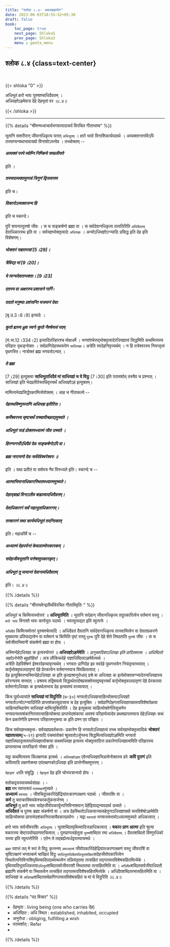 ```yaml
---
title: "श्लोक ८.४- अक्षरब्रह्मयोग"
date: 2023-06-03T18:55:52+05:30
draft: false
book:
    toc_page: true
    next_page: Shloka5
    prev_page: Shloka3
    menu : geeta_menu
---
```



## श्लोक ८.४ {class=text-center}

<br/>

{{< shloka  "0"  >}}

अधिभूतं क्षरो भावः पुरुषश्चाधिदैवतम् ।  
अधियज्ञोऽहमेवात्र देहे देहभृतां वर ॥८.४॥

{{< /shloka >}}

---


{{% details "श्रीमन्मध्वाचार्यभगवत्पादाचर्य विरचित  गीताभाष्य" %}}

भूतानि सशरीरान् जीवानधिकृत्य यत्तत् `अधिभूतम्` । 
क्षरो भावो विनाशिकार्यपदार्थः । अव्यक्तान्तर्भावेऽपि तस्याप्यन्यथाभावाख्यो विनाशोऽस्त्येव । 
तच्चोक्तम् -- 
##### अव्यक्तं परमे व्योम्नि निष्क्रिये सम्प्रलीयते 
इति । 
##### तस्मादव्यक्तमुत्पन्नं त्रिगुणं द्विजसत्तम 
इति च। 
##### विकारोऽव्यक्तजन्म हि 
इति च स्कान्दे।   

पुरि शयनात्पुरुषो जीवः । स च सङ्कर्षणो ब्रह्मा वा । 
स सर्वदेवानधिकृत्य तत्पतिरिति `अधिदैवतम्` देवाधिकारस्थ इति वा । 
सर्वयज्ञभोक्तृत्वादेः `अधियज्ञः` । अन्योऽधियज्ञोऽग्न्यादिः प्रसिद्ध इति देह 
इति विशेषणम्।   
##### भोक्तारं यज्ञतपसां [5।29]।  
##### त्रैविद्या मां [9।20]।  
##### ये त्वन्यदेवताभक्ताः। [9।23]   
##### एतस्य वा अक्षरस्य प्रशासने गार्गि ৷  
##### ददतो मनुष्याः प्रशंसन्ति यजमानं देवाः  
[बृ.उ.3।8।9] इत्यादेः ।  
##### कुतो ह्यस्य ध्रुवः स्वर्गः कुतो नैश्श्रेयसं पदम् 
[मं.भा.12।334।2] इत्यादिपरिहारश्च मोक्षधर्मे । 
भगवांश्चेत्तद्भोक्तृत्वादेरधियज्ञत्वं सिद्धमिति कथमित्यस्य परिहारः पृथङ्नोक्तः । 
सर्वप्राणिदेहस्थरूपेण `साधियज्ञः`। अत्रेति स्वदेहनिवृत्त्यर्थम् । 
न हि तत्रेश्वरस्य नियन्तृत्वं पृथगस्ति। नात्रोक्तं ब्रह्म 
भगवतोऽन्यत् । 
##### ते ब्रह्म 
[7।29] इत्युक्त्वा 
**साधिभूताधिदैवं मां साधियज्ञं च ये विदुः** [7।30] इति 
परामर्शात् तस्यैव च प्रश्नात् । साधियज्ञं इति 
भेदप्रतीतेस्तन्निवृत्त्यर्थं अधियज्ञोऽहं इत्युक्तम्।   

मामित्यभेदप्रसिद्धेरक्षरमित्येवोक्तम् । आह च गीताकल्पे -- 
##### देहस्थविष्णुरूपाणि अधियज्ञ इतीरितः। 
##### कर्मेश्वरस्य सृष्ट्यर्थं तच्चापीच्छाद्यमुच्यते । 
##### अधिभूतं जडं प्रोक्तमध्यात्मं जीव उच्यते । 
##### हिरण्यगर्भोऽधिदैवं देवः सङ्कर्षणोऽपि वा। 
##### ब्रह्म नारायणो देवः सर्वदेवेश्वरेश्वरः ॥ 
इति । यथा प्रतीतं वा सर्वमत्र नैव विरुध्यते इति। 
स्कान्दे च -- 
##### आत्माभिमानाधिकारस्थितमध्यात्ममुच्यते। 
##### देहाद्बाह्यं विनाऽतीव बाह्यत्वादधिदैवतम्। 
##### देवाधिकारगं सर्वं महाभूताधिकारगम्। 
##### तत्कारणं तथा कार्यमधिभूतं तदन्तिकात् 
इति। महाकौर्मे च -- 
##### अध्यात्मं देहपर्यन्तं केवलात्मोपकारकम् । 
##### सदेहजीवभूतानि यत्तेषामुपकारकृत्। 
##### अधिभूतं तु मायान्तं देवानामधिदैवतम् 
इति। ॥८.४॥

{{% /details %}}


{{% details "श्रीराघवेन्द्रतीर्थविरचित गीताविवृतिः " %}}

अधिभूतं च किमित्यस्योत्तरं ॥ **अधिभूतमिति** । भूतानि 
सदेहान्‌ जीवानधिकृत्य तदुपकारित्वेन वर्तमानं वस्तु । `क्षरो भावः` विनाशो 
भावः कार्यभूतः पदार्थः । भवत्युत्पद्यत इति व्युत्पत्तेः ।  

`अधिदैवं` किमित्यमोत्तरं पुरुषश्चेत्यादि । अधिदैवतं दैवतानि सर्वदेवानधिकृत्य 
तत्स्वामित्वेन वा देवताप्रकरणे मुख्यतया प्रतिपाद्यत्वेन वा वर्तमानं च 
किमिति पृष्टं वस्तु `पुरुषः` पुरि देहे शेते तिष्ठताति `पुरुषो` जीवः । 
स च सर्वजीवाभिमानी संकर्षणो ब्रह्मा वा ज्ञेयः ।  

अस्मिन्देहेऽधियज्ञः क इत्यस्योत्तरं ॥ **अधियज्ञोऽहमेवेति** । 
*प्रागुक्तदिशाऽधियज्ञ इति प्रादिसमासः । अधिष्ठितो यज्ञोऽनेनेति बहुव्रीहिर्वा* । 
अत्र लौकिकदेहे यज्ञाधिष्ठिताऽहमेवेत्यर्थः ।  
अत्रेति देहविशेषणं ईश्वरदेहव्यावृत्त्यर्थम्‌ । भगवतः प्राणिदेह इव स्वदेहे पुथगभावेन 
नियंतृत्वाभावात्‌ । कर्तृभोक्तृफलदातृणां देहे प्रेरकत्वेन 
वर्तमानस्यात्र विवक्षितत्वात्‌ ।   
देह इत्युक्तिरप्यस्मिन्देहेऽधियज्ञः क इति कृतप्रश्रानुरोधात्‌ प्रश्रे वा 
अधियज्ञः क इत्येवोक्तावग्न्यादेरप्यधियज्ञस्य हरेरन्यस्य सत्त्वात्‌ । 
प्रश्रस्य तद्विषयत्वे सिद्धार्थतादोषप्रसक्तेस्तद्व्यवृत्त्यर्थं 
कर्तृभोक्तृफलदातृणां देहे प्रेरकतया वर्तमानोऽधियज्ञः क इत्यर्थलाभाय देह 
इत्यवश्यं वाच्यत्वात्‌ ।   

किंच पूर्वाध्यायांते **साधियज्ञं मां विदुरिति** (७-३०) भगवतोऽधियज्ञसाहित्योक्त्याऽधियज्ञो 
भगवतोऽन्योऽग्न्यादिरिति प्राप्तशंकाव्युदासाय च देह इत्युक्तिः । 
सर्वप्राणिदेहगताधियज्ञाख्यरूपविशेषापेक्षया  साहित्याभिप्रायेण साधियज्ञं 
मामित्युक्तिरिति । देह इत्युक्त्या साहित्योक्तेर्गतिसूचनेन
भगवदन्यत्वशंकानिरासात्साहित्योक्त्या प्राप्तभेदशंकाया अवश्यं परिहार्यत्वादेव
प्रथमप्राप्तस्यात्र देहेऽधियज्ञः कथं केन प्रकारेणेति प्रश्नस्य परिहारमनुक्त्वा
क इति प्रश्र्न एव परिहृतः ।  

किंच सर्वयज्ञभक्तृत्व- सर्वयज्ञप्रवर्तकत्व- प्रकारेण हि भगवतोऽधियज्ञत्वं तच्च 
सर्वयज्ञभोक्तृत्वादिकं **भोक्तारं यज्ञतपसाम्**(५-२९) इत्यादि पंचमांतोक्तं 
श्रुतवतोऽर्जुनस्य सिद्धमित्यधियज्ञोऽहमिति भगवतो यज्ञाधिष्ठातृत्वरूपाधियज्ञत्वोक्त्या 
कथमधियज्ञ इत्यस्य भोक्तृत्वादिना प्रकारेणाधियज्ञत्वमिति परिहारस्य
प्राप्तत्वाच्च तत्परिहारो नोक्त इति ।   

यद्वा कथमित्यस्य किंलक्षणक इत्यर्थः । 
`अधियज्ञोऽहम्` एवेत्यधियज्ञाभिन्नत्वेनोक्तस्य हरेः **कविं पुराणं**
इति कवित्वादि लक्षणोक्त्या एवंलक्षणकोऽधियज्ञ इति प्राप्तेर्नोक्तमुत्तरम्‌ ।  

`देहभृतां वरे`ति संबुद्धिः । `देहभृतां` देह इति चोभयत्रान्वयो ज्ञेयः ।  

श्लोकद्वयस्यायमर्थसंग्रहः । -   
**ब्रह्म** मम व्याप्तरूपं `परममक्षर`मुच्यते ।  
**अध्यात्मं** `स्वभावः` । जीवचिदुपकारिदेहेंद्रियांतःकरणलक्षणः पदार्थः । 
जीवराशिः वा ।  
**कर्म** तु चराचरविषयकेश्चरकर्तुकसर्जनम्‌ ।  
**अधिभूतं** तु क्षरो भावः सदेहजीवोपकार्युत्त्पत्तिविनाशवान्‌ 
देहेंद्रियाद्यन्यपदार्थ उच्यते ।  
**अधिदैवतं** च पुरुषः ब्रह्मा संकर्षणो वा । 
अत्र देहस्थितोऽधिकयाज्यत्वहेतुनाऽधियज्ञाख्यो 
रूपविशेषोऽहमेवेति साहित्योक्त्या प्राप्तभेदशंकानिरासायैवकारप्रयोगः । 
यद्वा `स्वभावो` भगवत्स्वभावोऽध्यात्ममुच्यते अधिकत्वात्‌ ।  

क्षरो भावः सर्वजीवराशिः `अधिभूतम्‌` । भूतशब्दितपृथिव्यादिजडाधिकत्वात्‌ । 
**षकारः प्राण आत्मा** इति श्रुत्या षकारस्य चेष्टापर्यायप्राणवाचित्वात्‌ । 
पुरुप्राणत्वहेतुता `पुरुष`शब्दिता रमा `अधिदैवतम्‌` । 
दैवतशब्दितो विष्णुरधिको यस्या इति व्युत्पत्तेरिति । एतेन ते तद्बह्येत्यर्धद्वयस्यायमर्थः ।  

`ब्रह्मा` व्याप्तं तत्‌ मे रूपं ते विदुः कृत्स्नम् `अमध्यात्मं` जीवोपकारिदेहेद्रियांतःकरणलक्षणं 
वस्तु जीवराशिं वा सृष्टिलक्षणं भगवत्कर्म चाखिलं 
विदुः `साधिभूताधिदैवमधिभूतशब्दित`सदेहजीवोपकारित्वेन 
स्थितोत्पत्तिविनाशिपृथिव्यादिपदार्थस्थत्वेन तन्नियंतृतया तत्सहितं 
तद्गतरूपविशेषसहितमित्येके ।  
पृथिव्यादिभूताधिकतया`ऽधिभूत`शब्दितसर्वजीवराशौ 
स्थिततया तत्सहितमिति वा । `अधिदैव`शब्दितसर्वजीवाधिपतौ ब्रह्माणि 
संकर्षणे वा स्थितत्वेन तत्सहितं तद्गतरूपविशेषसहितमित्येके । 
अधिदैवशब्दितरमासहितमिति वा । साधियज्ञं च `अधियज्ञ`शब्दितसर्वप्राणिगतरूपविशेषसहितं 
च मां ये विदुरिति ॥८.४॥

{{% /details %}}



{{% details "पद विचार" %}}

- देहभृता : living being (one who carries देह)
- अधिष्ठित : अधि स्थित : established, inhabited, occupied
- अनुरोधा :  obliging, fulfilling a wish
- परामर्शात् : Refer
- 

{{% /details %}}
